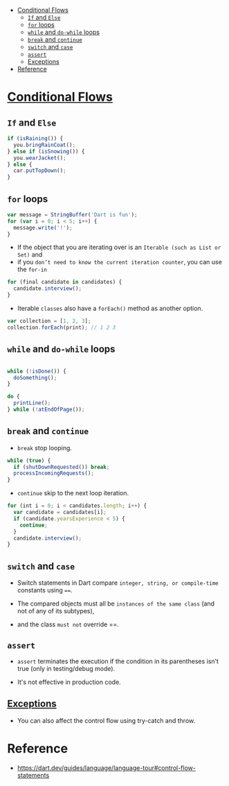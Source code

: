 - [Conditional Flows](#conditional-flows)
  - [`If` and `Else`](#if-and-else)
  - [`for` loops](#for-loops)
  - [`while` and `do-while` loops](#while-and-do-while-loops)
  - [`break` and `continue`](#break-and-continue)
  - [`switch` and `case`](#switch-and-case)
  - [`assert`](#assert)
  - [Exceptions](#exceptions)
- [Reference](#reference)

# [Conditional Flows](https://dart.dev/guides/language/language-tour#control-flow-statements)

## `If` and `Else`

```js
if (isRaining()) {
  you.bringRainCoat();
} else if (isSnowing()) {
  you.wearJacket();
} else {
  car.putTopDown();
}
```


## `for` loops

```js
var message = StringBuffer('Dart is fun');
for (var i = 0; i < 5; i++) {
  message.write('!');
}
```

- If the object that you are iterating over is an `Iterable (such as List or Set)` and 
- if you `don’t need to know the current iteration counter`, you can use the `for-in`
  

```js
for (final candidate in candidates) {
  candidate.interview();
}
```

- Iterable `classes` also have a `forEach()` method as another option.

```js
var collection = [1, 2, 3];
collection.forEach(print); // 1 2 3
```


## `while` and `do-while` loops


```js

while (!isDone()) {
  doSomething();
}
```

```js
do {
  printLine();
} while (!atEndOfPage());
```


## `break` and `continue`

- `break` stop looping.

```js
while (true) {
  if (shutDownRequested()) break;
  processIncomingRequests();
}
```

- `continue` skip to the next loop iteration.

```js
for (int i = 0; i < candidates.length; i++) {
  var candidate = candidates[i];
  if (candidate.yearsExperience < 5) {
    continue;
  }
  candidate.interview();
}
```

## `switch` and `case`

- Switch statements in Dart compare `integer, string, or compile-time` constants using `==`.

- The compared objects must all be `instances of the same class` (and not of any of its subtypes), 
- and the class `must not` override ==.

## `assert`

- `assert` terminates the execution if the condition in its parentheses isn’t true (only in testing/debug mode). 
  
- It's not effective in production code.

## [Exceptions](dart_exceptions.md)

- You can also affect the control flow using try-catch and throw.

# Reference

- https://dart.dev/guides/language/language-tour#control-flow-statements